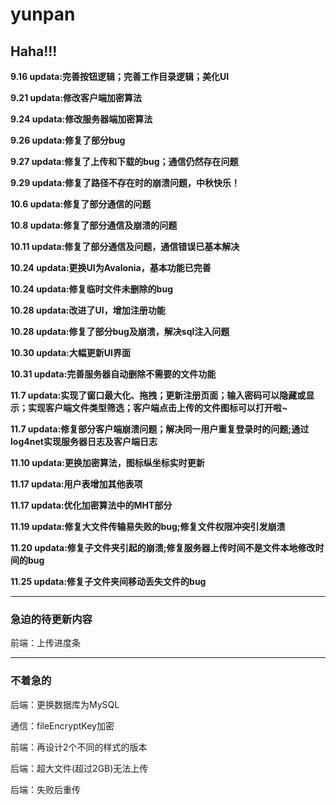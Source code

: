 # yunpan

## Haha!!!

**9.16 updata:完善按钮逻辑；完善工作目录逻辑；美化UI**

**9.21 updata:修改客户端加密算法**

**9.24 updata:修改服务器端加密算法**

**9.26 updata:修复了部分bug**

**9.27 updata:修复了上传和下载的bug；通信仍然存在问题**

**9.29 updata:修复了路径不存在时的崩溃问题，中秋快乐！**

**10.6 updata:修复了部分通信的问题**

**10.8 updata:修复了部分通信及崩溃的问题**

**10.11 updata:修复了部分通信及问题，通信错误已基本解决**

**10.24 updata:更换UI为Avalonia，基本功能已完善**

**10.24 updata:修复临时文件未删除的bug**

**10.28 updata:改进了UI，增加注册功能**

**10.28 updata:修复了部分bug及崩溃，解决sql注入问题**

**10.30 updata:大幅更新UI界面**

**10.31 updata:完善服务器自动删除不需要的文件功能**

**11.7 updata:实现了窗口最大化、拖拽；更新注册页面；输入密码可以隐藏或显示；实现客户端文件类型筛选；客户端点击上传的文件图标可以打开啦~**

**11.7 updata:修复部分客户端崩溃问题；解决同一用户重复登录时的问题;通过log4net实现服务器日志及客户端日志**

**11.10 updata:更换加密算法，图标纵坐标实时更新**

**11.17 updata:用户表增加其他表项**

**11.17 updata:优化加密算法中的MHT部分**

**11.19 updata:修复大文件传输易失败的bug;修复文件权限冲突引发崩溃**

**11.20 updata:修复子文件夹引起的崩溃;修复服务器上传时间不是文件本地修改时间的bug**

**11.25 updata:修复子文件夹间移动丢失文件的bug**

---
### 急迫的待更新内容


前端：上传进度条

---

### 不着急的

后端：更换数据库为MySQL

通信：fileEncryptKey加密

前端：再设计2个不同的样式的版本

后端：超大文件(超过2GB)无法上传

后端：失败后重传
